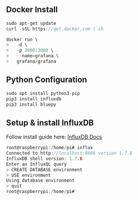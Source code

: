 ## Docker Install

```c
sudo apt-get update
curl -sSL https://get.docker.com | sh

docker run \
>   -d \
>   -p 3000:3000 \
>   --name=grafana \
>   grafana/grafana
```

## Python Configuration

```c
sudo apt install python3-pip 
pip3 install influxdb
pip3 install bluepy
```

## Setup & install InfluxDB

Follow install guide here: [InfluxDB Docs](<https://docs.influxdata.com/influxdb/v1.7/introduction/installation/>)

```c
root@raspberrypi:/home/pi# influx
Connected to http://localhost:8086 version 1.7.6
InfluxDB shell version: 1.7.6
Enter an InfluxQL query
> CREATE DATABASE environment
> USE environment
Using database environment
> quit
root@raspberrypi:/home/pi#
```

